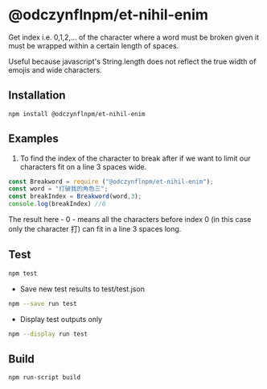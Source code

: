 # @odczynflnpm/et-nihil-enim

Get index i.e. 0,1,2,... of the character where a word must be broken given it must
be wrapped within a certain length of spaces. 

Useful because javascript's String.length does not reflect the true width of emojis and wide characters.

## Installation

```
npm install @odczynflnpm/et-nihil-enim 
```

## Examples

1. To find the index of the character to break after if we want to limit our characters fit on a line 3 spaces wide.

```js
const Breakword = require ("@odczynflnpm/et-nihil-enim");
const word = "打破我的角色三";
const breakIndex = Breakword(word,3); 
console.log(breakIndex) //0
```
The result here - 0 - means all the characters before index 0 (in this case only the character 打) can fit in a line 3 spaces long.

## Test

```bash
npm test
```

- Save new test results to test/test.json

```bash
npm --save run test
```

- Display test outputs only

```bash
npm --display run test
```

## Build

```bash
npm run-script build
```
